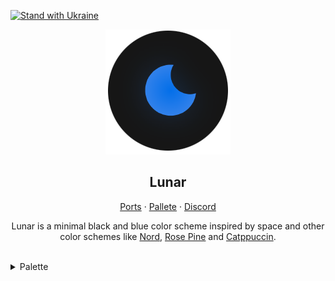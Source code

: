  [![Stand with Ukraine](https://user-images.githubusercontent.com/1474821/173256840-2cf59d8c-a9d7-4a2c-a8c3-02302227d97a.png)](https://war.ukraine.ua/support-ukraine/)

<p align="center">
<a href="https://lunar-theme.github.io">
  <img src="https://github.com/lunar-theme/lunar-theme/raw/main/assets/icon-rounded.png" />
</a>
<h2 align="center">Lunar</h2>
</p>

<p align="center">
  <a href="https://lunar-theme.github.io/ports">Ports</a>
  ·
  <a href="https://lunar-theme.github.io/palette">Pallete</a>
  ·
  <a href="https://discord.gg/xvj3t9TwFT">Discord</a>
</p>

<p align="center">Lunar is a minimal black and blue color scheme inspired by space and other color schemes like <a href="https://nordtheme.com" target="_blank">Nord</a>, <a href="https://github.com/rose-pine" target="_blank">Rose Pine</a> and <a href="https://github.com/catppuccin">Catppuccin</a>.</p><br>

<details>
  <summary>Palette</summary>

**Deep Space**  

| Color            |    Hex    |          RGB          |    Image   |
| :--------------: | :-------: | :-------------------: | :--------: |
| inner-core       | `#161616` |   `rgb(22, 22, 22)`   | ![#161616](https://raw.githubusercontent.com/lunar-theme/.github/main/assets/deep-space/inner-core.png)|
| outer-core       | `#202020` |   `rgb(32, 32, 32)`   | ![#202020](https://raw.githubusercontent.com/lunar-theme/.github/main/assets/deep-space/outer-core.png)|
| mantle           | `#252525` |   `rgb(37, 37, 37)`   | ![#252525](https://raw.githubusercontent.com/lunar-theme/.github/main/assets/deep-space/mantle.png)|
| crust            | `#303030` |   `rgb(48, 48, 48)`   | ![#303030](https://raw.githubusercontent.com/lunar-theme/.github/main/assets/deep-space/crust.png)|
| tropo            | `#3281ea` |   `rgb(50, 129, 234)` | ![#3281ea](https://raw.githubusercontent.com/lunar-theme/.github/main/assets/deep-space/tropo.png)|
| strato           | `#0284e8` |   `rgb(2, 132, 232)`  | ![#0284e8](https://raw.githubusercontent.com/lunar-theme/.github/main/assets/deep-space/strato.png)|
| meso             | `#02a3e8` |   `rgb(2, 163, 232)`  | ![#02a3e8](https://raw.githubusercontent.com/lunar-theme/.github/main/assets/deep-space/meso.png)|
| thermo           | `#02bbe8` |   `rgb(2, 187, 232)`  | ![#02bbe8](https://raw.githubusercontent.com/lunar-theme/.github/main/assets/deep-space/thermo.png)|
| text             | `#f3f3f3` |   `rgb(243, 243, 243)`| ![#f3f3f3](https://raw.githubusercontent.com/lunar-theme/.github/main/assets/deep-space/text.png)|
| magma            | `#B10C0C` |   `rgb(177, 12, 12)`  | ![#B10C0C](https://raw.githubusercontent.com/lunar-theme/.github/main/assets/deep-space/magma.png)|
| nebula           | `#05844A` |   `rgb(5, 132, 74)`   | ![#05844A](https://raw.githubusercontent.com/lunar-theme/.github/main/assets/deep-space/nebula.png)|

**Dust**

| Color            |    Hex    |          RGB           |    Image   |
| :--------------: | :-------: | :-------------------:  | :--------: |
| cirrus           | `#dfdfdf` |   `rgb(223, 223, 223)` | ![#dfdfdf](https://raw.githubusercontent.com/lunar-theme/.github/main/assets/dust/cirrus.png)|
| stratus          | `#cecece` |   `rgb(206, 206, 206)` | ![#cecece](https://raw.githubusercontent.com/lunar-theme/.github/main/assets/dust/stratus.png)|
| atlo             | `#c9cbce` |   `rgb(201, 203, 206)` | ![#c9cbce](https://raw.githubusercontent.com/lunar-theme/.github/main/assets/dust/atlo.png)|
| cumulus          | `#bbc1c8` |   `rgb(187, 193, 200)` | ![#bbc1c8](https://raw.githubusercontent.com/lunar-theme/.github/main/assets/dust/cumulus.png)|
| nimbus           | `#7e848e` |   `rgb(126, 132, 142)` | ![#7e848e](https://raw.githubusercontent.com/lunar-theme/.github/main/assets/dust/nimbus.png)|

</details>
